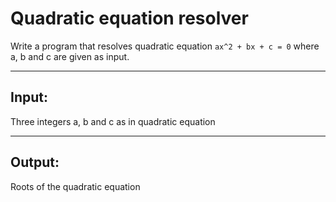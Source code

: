 # Quadratic equation resolver
Write a program that resolves quadratic equation `ax^2 + bx + c = 0` where a, b and c are given as input.

-----

## Input:
Three integers a, b and c as in quadratic equation

-----

## Output:
Roots of the quadratic equation